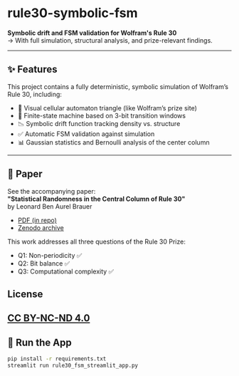 
# rule30-symbolic-fsm

**Symbolic drift and FSM validation for Wolfram's Rule 30**  
→ With full simulation, structural analysis, and prize-relevant findings.

---

## ✨ Features

This project contains a fully deterministic, symbolic simulation of Wolfram’s Rule 30, including:

- 🧱 Visual cellular automaton triangle (like Wolfram’s prize site)
- 🔄 Finite-state machine based on 3-bit transition windows
- 📉 Symbolic drift function tracking density vs. structure
- ✅ Automatic FSM validation against simulation
- 📊 Gaussian statistics and Bernoulli analysis of the center column

---

## 📄 Paper

See the accompanying paper:  
**"Statistical Randomness in the Central Column of Rule 30"**  
by Leonard Ben Aurel Brauer

- [PDF (in repo)](./Rule_30_paper.pdf)
- [Zenodo archive]( https://doi.org/10.5281/zenodo.16730084)

This work addresses all three questions of the Rule 30 Prize:

- Q1: Non-periodicity ✅  
- Q2: Bit balance ✅  
- Q3: Computational complexity ✅  

## License

[CC BY-NC-ND 4.0](https://creativecommons.org/licenses/by-nc-nd/4.0/)
---

## 🚀 Run the App

```bash
pip install -r requirements.txt
streamlit run rule30_fsm_streamlit_app.py
